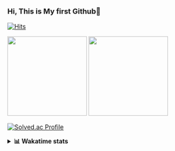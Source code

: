 ### Hi, This is My first Github👋
[![Hits](https://hits.seeyoufarm.com/api/count/incr/badge.svg?url=https%3A%2F%2Fgithub.com%2FJonghyun-Park1027&count_bg=%2379C83D&title_bg=%23555555&icon=&icon_color=%23E7E7E7&title=hits&edge_flat=false)](https://hits.seeyoufarm.com)
<br>


<p>
  <img height="180em" src="https://github-readme-stats-eight-rho-29.vercel.app/api?username=Jonghyun-Park1027&show_icons=true&include_all_commits=true&bg_color=30,e96443,904e95&title_color=fff&text_color=fff">
  <img height="180em" src="https://github-readme-stats-eight-rho-29.vercel.app/api/top-langs/?username=Jonghyun-Park1027&layout=compact&bg_color=30,e96443,904e95&title_color=fff&text_color=fff">


[![Solved.ac Profile](http://mazassumnida.wtf/api/v2/generate_badge?boj=ppjjhh1027)](https://solved.ac/ppjjhh1027/)

</p>
<details>
<summary><b>📊 Wakatime stats</b><br></summary>
<div>
<hr/>



<!--START_SECTION:waka-->
![Code Time](http://img.shields.io/badge/Code%20Time-1%2C215%20hrs%2023%20mins-blue)

![Profile Views](http://img.shields.io/badge/Profile%20Views-0-blue)

**🐱 My GitHub Data** 

> 📦 159.4 kB Used in GitHub's Storage 
 > 
> 🏆 57 Contributions in the Year 2025
 > 
> 🚫 Not Opted to Hire
 > 
> 📜 10 Public Repositories 
 > 
> 🔑 10 Private Repositories 
 > 
**I'm an Early 🐤** 

```text
🌞 Morning                62 commits          █████░░░░░░░░░░░░░░░░░░░░   18.90 % 
🌆 Daytime                163 commits         ████████████░░░░░░░░░░░░░   49.70 % 
🌃 Evening                90 commits          ███████░░░░░░░░░░░░░░░░░░   27.44 % 
🌙 Night                  13 commits          █░░░░░░░░░░░░░░░░░░░░░░░░   03.96 % 
```
📅 **I'm Most Productive on Friday** 

```text
Monday                   54 commits          ████░░░░░░░░░░░░░░░░░░░░░   16.46 % 
Tuesday                  46 commits          ████░░░░░░░░░░░░░░░░░░░░░   14.02 % 
Wednesday                25 commits          ██░░░░░░░░░░░░░░░░░░░░░░░   07.62 % 
Thursday                 35 commits          ███░░░░░░░░░░░░░░░░░░░░░░   10.67 % 
Friday                   74 commits          ██████░░░░░░░░░░░░░░░░░░░   22.56 % 
Saturday                 37 commits          ███░░░░░░░░░░░░░░░░░░░░░░   11.28 % 
Sunday                   57 commits          ████░░░░░░░░░░░░░░░░░░░░░   17.38 % 
```


📊 **This Week I Spent My Time On** 

```text
🕑︎ Time Zone: Asia/Seoul

💬 Programming Languages: 
Python                   39 hrs 39 mins      █████████████████████████   99.40 % 
Markdown                 10 mins             ░░░░░░░░░░░░░░░░░░░░░░░░░   00.43 % 
Git Config               1 min               ░░░░░░░░░░░░░░░░░░░░░░░░░   00.07 % 
Other                    0 secs              ░░░░░░░░░░░░░░░░░░░░░░░░░   00.04 % 
Bash                     0 secs              ░░░░░░░░░░░░░░░░░░░░░░░░░   00.03 % 

🔥 Editors: 
Cursor                   39 hrs 53 mins      █████████████████████████   100.00 % 

🐱‍💻 Projects: 
arbitrage                39 hrs 3 mins       ████████████████████████░   97.90 % 
bit_abutrage             50 mins             █░░░░░░░░░░░░░░░░░░░░░░░░   02.10 % 

💻 Operating System: 
Mac                      39 hrs 53 mins      █████████████████████████   100.00 % 
```

**I Mostly Code in Jupyter Notebook** 

```text
Jupyter Notebook         10 repos            ███████████████░░░░░░░░░░   58.82 % 
C++                      3 repos             ████░░░░░░░░░░░░░░░░░░░░░   17.65 % 
TypeScript               2 repos             ███░░░░░░░░░░░░░░░░░░░░░░   11.76 % 
Dart                     1 repo              █░░░░░░░░░░░░░░░░░░░░░░░░   05.88 % 
Python                   1 repo              █░░░░░░░░░░░░░░░░░░░░░░░░   05.88 % 
```




 Last Updated on 08/10/2025 18:48:09 UTC
<!--END_SECTION:waka-->
</details>



